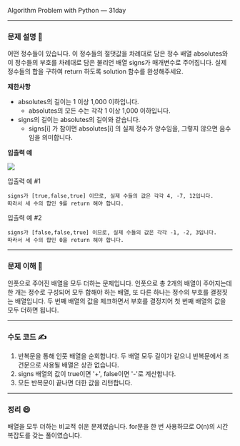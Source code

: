 Algorithm Problem with Python — 31day

---

### **문제 설명 📖**

어떤 정수들이 있습니다. 이 정수들의 절댓값을 차례대로 담은 정수 배열 absolutes와 이 정수들의 부호를 차례대로 담은 불리언 배열 signs가 매개변수로 주어집니다. 실제 정수들의 합을 구하여 return 하도록 solution 함수를 완성해주세요.

**제한사항**

- absolutes의 길이는 1 이상 1,000 이하입니다.
  - absolutes의 모든 수는 각각 1 이상 1,000 이하입니다.
- signs의 길이는 absolutes의 길이와 같습니다.
  - signs[i] 가 참이면 absolutes[i] 의 실제 정수가 양수임을, 그렇지 않으면 음수임을 의미합니다.

**입출력 예**

![](https://images.velog.io/images/qmasem/post/d804d0e2-82a2-405a-b06b-4f7ad26b2523/%E1%84%89%E1%85%B3%E1%84%8F%E1%85%B3%E1%84%85%E1%85%B5%E1%86%AB%E1%84%89%E1%85%A3%E1%86%BA%202021-05-06%20%E1%84%8B%E1%85%A9%E1%84%92%E1%85%AE%2010.58.40.png)

입출력 예 #1

    signs가 [true,false,true] 이므로, 실제 수들의 값은 각각 4, -7, 12입니다.
    따라서 세 수의 합인 9를 return 해야 합니다.

입출력 예 #2

    signs가 [false,false,true] 이므로, 실제 수들의 값은 각각 -1, -2, 3입니다.
    따라서 세 수의 합인 0을 return 해야 합니다.

---

### **문제 이해 🔑**

인풋으로 주어진 배열을 모두 더하는 문제입니다.
인풋으로 총 2개의 배열이 주어지는데 한 개는 정수로 구성되어 모두 합해야 하는 배열,
또 다른 하나는 정수의 부호를 결정짓는 배열입니다.
두 번째 배열의 값을 체크하면서 부호를 결정지어 첫 번째 배열의 값을 모두 더하면 됩니다.

---

### **수도 코드 ✍️**

1. 반복문을 통해 인풋 배열을 순회합니다.
   두 배열 모두 길이가 같으니 반복문에서 조건문으로 사용될 배열은 상관 없습니다.
2. signs 배열의 값이 true이면 '+', false이면 '-'로 계산합니다.
3. 모든 반복문이 끝나면 더한 값을 리턴합니다.

---

### 정리 😄

배열을 모두 더하는 비교적 쉬운 문제였습니다.
for문을 한 번 사용하므로 O(n)의 시간복잡도를 갖는 풀이였습니다.

